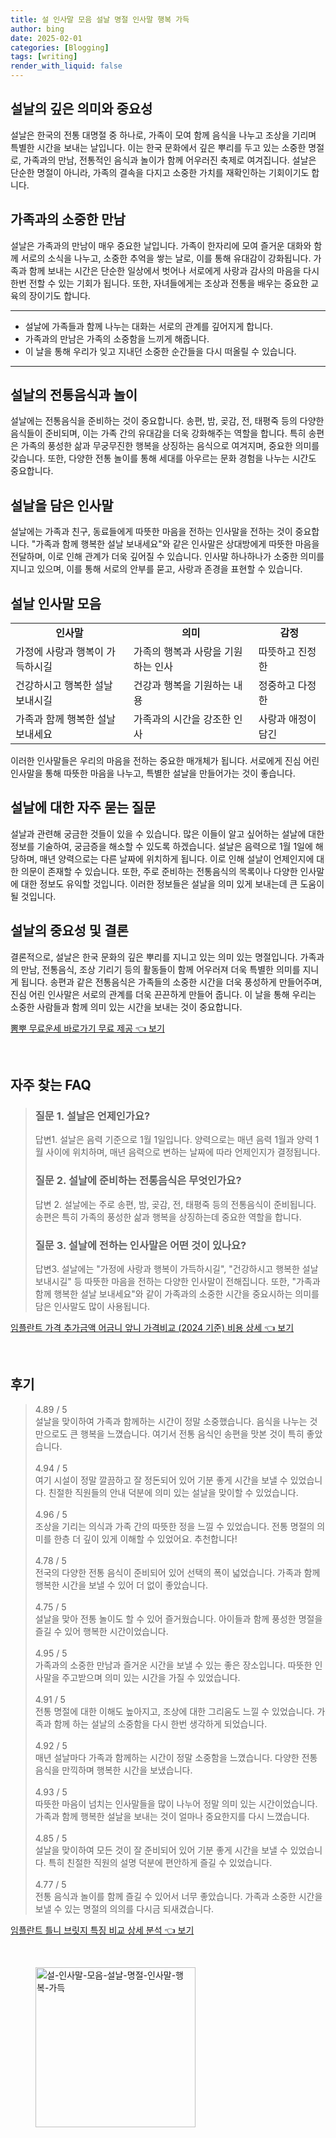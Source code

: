 ```yaml
---
title: 설 인사말 모음 설날 명절 인사말 행복 가득
author: bing
date: 2025-02-01
categories: [Blogging]
tags: [writing]
render_with_liquid: false
---
```



<h2 id="설날의 의미">설날의 깊은 의미와 중요성</h2>

<p>설날은 한국의 전통 대명절 중 하나로, 가족이 모여 함께 음식을 나누고 조상을 기리며 특별한 시간을 보내는 날입니다. 이는 한국 문화에서 깊은 뿌리를 두고 있는 소중한 명절로, 가족과의 만남, 전통적인 음식과 놀이가 함께 어우러진 축제로 여겨집니다. 설날은 단순한 명절이 아니라, 가족의 결속을 다지고 소중한 가치를 재확인하는 기회이기도 합니다.</p>

<h2 id="가족과의 만남">가족과의 소중한 만남</h2>

<p>설날은 가족과의 만남이 매우 중요한 날입니다. 가족이 한자리에 모여 즐거운 대화와 함께 서로의 소식을 나누고, 소중한 추억을 쌓는 날로, 이를 통해 유대감이 강화됩니다. 가족과 함께 보내는 시간은 단순한 일상에서 벗어나 서로에게 사랑과 감사의 마음을 다시 한번 전할 수 있는 기회가 됩니다. 또한, 자녀들에게는 조상과 전통을 배우는 중요한 교육의 장이기도 합니다.</p>

<hr />

<ul>
    <li>설날에 가족들과 함께 나누는 대화는 서로의 관계를 깊어지게 합니다.</li>
    <li>가족과의 만남은 가족의 소중함을 느끼게 해줍니다.</li>
    <li>이 날을 통해 우리가 잊고 지내던 소중한 순간들을 다시 떠올릴 수 있습니다.</li>
</ul>

<hr />

<h2 id="전통음식과 놀이">설날의 전통음식과 놀이</h2>

<p>설날에는 전통음식을 준비하는 것이 중요합니다. 송편, 밤, 곶감, 전, 태평죽 등의 다양한 음식들이 준비되며, 이는 가족 간의 유대감을 더욱 강화해주는 역할을 합니다. 특히 송편은 가족의 풍성한 삶과 무궁무진한 행복을 상징하는 음식으로 여겨지며, 중요한 의미를 갖습니다. 또한, 다양한 전통 놀이를 통해 세대를 아우르는 문화 경험을 나누는 시간도 중요합니다.</p>

<h2 id="설날 인사말의 의미">설날을 담은 인사말</h2>

<p>설날에는 가족과 친구, 동료들에게 따뜻한 마음을 전하는 인사말을 전하는 것이 중요합니다. "가족과 함께 행복한 설날 보내세요"와 같은 인사말은 상대방에게 따뜻한 마음을 전달하며, 이로 인해 관계가 더욱 깊어질 수 있습니다. 인사말 하나하나가 소중한 의미를 지니고 있으며, 이를 통해 서로의 안부를 묻고, 사랑과 존경을 표현할 수 있습니다.</p>

<h2 id="설날의 의미를 담은 인사말 모음">설날 인사말 모음</h2>

<table>
    <tr>
        <td style="text-align: center; height: 17px;"><b>인사말</b></td>
        <td style="text-align: center; height: 17px;"><b>의미</b></td>
        <td style="text-align: center; height: 17px;"><b>감정</b></td>
    </tr>
    <tr>
        <td>가정에 사랑과 행복이 가득하시길</td>
        <td>가족의 행복과 사랑을 기원하는 인사</td>
        <td>따뜻하고 진정한</td>
    </tr>
    <tr>
        <td>건강하시고 행복한 설날 보내시길</td>
        <td>건강과 행복을 기원하는 내용</td>
        <td>정중하고 다정한</td>
    </tr>
    <tr>
        <td>가족과 함께 행복한 설날 보내세요</td>
        <td>가족과의 시간을 강조한 인사</td>
        <td>사랑과 애정이 담긴</td>
    </tr>
</table>

<p>이러한 인사말들은 우리의 마음을 전하는 중요한 매개체가 됩니다. 서로에게 진심 어린 인사말을 통해 따뜻한 마음을 나누고, 특별한 설날을 만들어가는 것이 좋습니다.</p>

<h2 id="자주 묻는 질문">설날에 대한 자주 묻는 질문</h2>

<p>설날과 관련해 궁금한 것들이 있을 수 있습니다. 많은 이들이 알고 싶어하는 설날에 대한 정보를 기술하여, 궁금증을 해소할 수 있도록 하겠습니다. 설날은 음력으로 1월 1일에 해당하며, 매년 양력으로는 다른 날짜에 위치하게 됩니다. 이로 인해 설날이 언제인지에 대한 의문이 존재할 수 있습니다. 또한, 주로 준비하는 전통음식의 목록이나 다양한 인사말에 대한 정보도 유익할 것입니다. 이러한 정보들은 설날을 의미 있게 보내는데 큰 도움이 될 것입니다.</p>

<h2 id="설날의 중요성">설날의 중요성 및 결론</h2>

<p>결론적으로, 설날은 한국 문화의 깊은 뿌리를 지니고 있는 의미 있는 명절입니다. 가족과의 만남, 전통음식, 조상 기리기 등의 활동들이 함께 어우러져 더욱 특별한 의미를 지니게 됩니다. 송편과 같은 전통음식은 가족들의 소중한 시간을 더욱 풍성하게 만들어주며, 진심 어린 인사말은 서로의 관계를 더욱 끈끈하게 만들어 줍니다. 이 날을 통해 우리는 소중한 사람들과 함께 의미 있는 시간을 보내는 것이 중요합니다.</p>


<p><a class="click-button" title="뽐뿌 무료운세 바로가기 무료 제공" href="https://adkhouse.github.io/posts/%EB%BD%90%EB%BF%8C-%EB%AC%B4%EB%A3%8C%EC%9A%B4%EC%84%B8-%EB%B0%94%EB%A1%9C%EA%B0%80%EA%B8%B0-%EB%AC%B4%EB%A3%8C-%EC%A0%9C%EA%B3%B5/" rel="dofollow">뽐뿌 무료운세 바로가기 무료 제공 👈 보기</a></p><br>
<h2 id='자주_찾는_FAQ'>자주 찾는 FAQ</h2>
<div itemscope="" itemtype="https://schema.org/FAQPage"> 
<blockquote> 
<div itemscope="" itemprop="mainEntity" itemtype="https://schema.org/Question"> 
<h3 itemprop="name">질문 1. 설날은 언제인가요? </h3> 
<div itemscope="" itemprop="acceptedAnswer" itemtype="https://schema.org/Answer"> 
<span itemprop="text"> 
<p>답변1. 설날은 음력 기준으로 1월 1일입니다. 양력으로는 매년 음력 1월과 양력 1월 사이에 위치하며, 매년 음력으로 변하는 날짜에 따라 언제인지가 결정됩니다.</p> 
</span> 
</div> 
</div> 
<div itemscope="" itemprop="mainEntity" itemtype="https://schema.org/Question"> 
<h3 itemprop="name">질문 2. 설날에 준비하는 전통음식은 무엇인가요? </h3> 
<div itemscope="" itemprop="acceptedAnswer" itemtype="https://schema.org/Answer"> 
<span itemprop="text"> 
<p>답변 2. 설날에는 주로 송편, 밤, 곶감, 전, 태평죽 등의 전통음식이 준비됩니다. 송편은 특히 가족의 풍성한 삶과 행복을 상징하는데 중요한 역할을 합니다.</p> 
</span> 
</div> 
</div> 
<div itemscope="" itemprop="mainEntity" itemtype="https://schema.org/Question"> 
<h3 itemprop="name">질문 3. 설날에 전하는 인사말은 어떤 것이 있나요?</h3> 
<div itemscope="" itemprop="acceptedAnswer" itemtype="https://schema.org/Answer"> 
<span itemprop="text"> 
<p>답변3. 설날에는 "가정에 사랑과 행복이 가득하시길", "건강하시고 행복한 설날 보내시길" 등 따뜻한 마음을 전하는 다양한 인사말이 전해집니다. 또한, "가족과 함께 행복한 설날 보내세요"와 같이 가족과의 소중한 시간을 중요시하는 의미를 담은 인사말도 많이 사용됩니다.</p> 
</span> 
</div> 
</div> 
</blockquote> 
</div>
<p><a class="click-button" title="임플란트 가격 추가금액 어금니 앞니 가격비교 (2024 기준) 비용 상세" href="https://adkhouse.github.io/posts/%EC%9E%84%ED%94%8C%EB%9E%80%ED%8A%B8-%EA%B0%80%EA%B2%A9-%EC%B6%94%EA%B0%80%EA%B8%88%EC%95%A1-%EC%96%B4%EA%B8%88%EB%8B%88-%EC%95%9E%EB%8B%88-%EA%B0%80%EA%B2%A9%EB%B9%84%EA%B5%90-(2024-%EA%B8%B0%EC%A4%80)-%EB%B9%84%EC%9A%A9-%EC%83%81%EC%84%B8/" rel="dofollow">임플란트 가격 추가금액 어금니 앞니 가격비교 (2024 기준) 비용 상세 👈 보기</a></p><br>
<h2 id='후기'>후기</h2>
<div itemscope itemtype="https://schema.org/Product">
  <blockquote>
  <div itemprop="review" itemscope itemtype="https://schema.org/Review">
      <div itemprop="reviewRating" itemscope itemtype="https://schema.org/Rating"> <span itemprop="ratingValue">4.89</span> / <span itemprop="bestRating">5</span> </div>
      <span itemprop="reviewBody">설날을 맞이하여 가족과 함께하는 시간이 정말 소중했습니다. 음식을 나누는 것만으로도 큰 행복을 느꼈습니다. 여기서 전통 음식인 송편을 맛본 것이 특히 좋았습니다.</span>
  </div>
  <br>
  <div itemprop="review" itemscope itemtype="https://schema.org/Review">
      <div itemprop="reviewRating" itemscope itemtype="https://schema.org/Rating"> <span itemprop="ratingValue">4.94</span> / <span itemprop="bestRating">5</span> </div>
      <span itemprop="reviewBody">여기 시설이 정말 깔끔하고 잘 정돈되어 있어 기분 좋게 시간을 보낼 수 있었습니다. 친절한 직원들의 안내 덕분에 의미 있는 설날을 맞이할 수 있었습니다.</span>
  </div>
  <br>
  <div itemprop="review" itemscope itemtype="https://schema.org/Review">
      <div itemprop="reviewRating" itemscope itemtype="https://schema.org/Rating"> <span itemprop="ratingValue">4.96</span> / <span itemprop="bestRating">5</span> </div>
      <span itemprop="reviewBody">조상을 기리는 의식과 가족 간의 따뜻한 정을 느낄 수 있었습니다. 전통 명절의 의미를 한층 더 깊이 있게 이해할 수 있었어요. 추천합니다!</span>
  </div>
  <br>
  <div itemprop="review" itemscope itemtype="https://schema.org/Review">
      <div itemprop="reviewRating" itemscope itemtype="https://schema.org/Rating"> <span itemprop="ratingValue">4.78</span> / <span itemprop="bestRating">5</span> </div>
      <span itemprop="reviewBody">전국의 다양한 전통 음식이 준비되어 있어 선택의 폭이 넓었습니다. 가족과 함께 행복한 시간을 보낼 수 있어 더 없이 좋았습니다.</span>
  </div>
  <br>
  <div itemprop="review" itemscope itemtype="https://schema.org/Review">
      <div itemprop="reviewRating" itemscope itemtype="https://schema.org/Rating"> <span itemprop="ratingValue">4.75</span> / <span itemprop="bestRating">5</span> </div>
      <span itemprop="reviewBody">설날을 맞아 전통 놀이도 할 수 있어 즐거웠습니다. 아이들과 함께 풍성한 명절을 즐길 수 있어 행복한 시간이었습니다.</span>
  </div>
  <br>
  <div itemprop="review" itemscope itemtype="https://schema.org/Review">
      <div itemprop="reviewRating" itemscope itemtype="https://schema.org/Rating"> <span itemprop="ratingValue">4.95</span> / <span itemprop="bestRating">5</span> </div>
      <span itemprop="reviewBody">가족과의 소중한 만남과 즐거운 시간을 보낼 수 있는 좋은 장소입니다. 따뜻한 인사말을 주고받으며 의미 있는 시간을 가질 수 있었습니다.</span>
  </div>
  <br>
  <div itemprop="review" itemscope itemtype="https://schema.org/Review">
      <div itemprop="reviewRating" itemscope itemtype="https://schema.org/Rating"> <span itemprop="ratingValue">4.91</span> / <span itemprop="bestRating">5</span> </div>
      <span itemprop="reviewBody">전통 명절에 대한 이해도 높아지고, 조상에 대한 그리움도 느낄 수 있었습니다. 가족과 함께 하는 설날의 소중함을 다시 한번 생각하게 되었습니다.</span>
  </div>
  <br>
  <div itemprop="review" itemscope itemtype="https://schema.org/Review">
      <div itemprop="reviewRating" itemscope itemtype="https://schema.org/Rating"> <span itemprop="ratingValue">4.92</span> / <span itemprop="bestRating">5</span> </div>
      <span itemprop="reviewBody">매년 설날마다 가족과 함께하는 시간이 정말 소중함을 느꼈습니다. 다양한 전통 음식을 만끽하며 행복한 시간을 보냈습니다.</span>
  </div>
  <br>
  <div itemprop="review" itemscope itemtype="https://schema.org/Review">
      <div itemprop="reviewRating" itemscope itemtype="https://schema.org/Rating"> <span itemprop="ratingValue">4.93</span> / <span itemprop="bestRating">5</span> </div>
      <span itemprop="reviewBody">따뜻한 마음이 넘치는 인사말들을 많이 나누어 정말 의미 있는 시간이었습니다. 가족과 함께 행복한 설날을 보내는 것이 얼마나 중요한지를 다시 느꼈습니다.</span>
  </div>
  <br>
  <div itemprop="review" itemscope itemtype="https://schema.org/Review">
      <div itemprop="reviewRating" itemscope itemtype="https://schema.org/Rating"> <span itemprop="ratingValue">4.85</span> / <span itemprop="bestRating">5</span> </div>
      <span itemprop="reviewBody">설날을 맞이하여 모든 것이 잘 준비되어 있어 기분 좋게 시간을 보낼 수 있었습니다. 특히 친절한 직원의 설명 덕분에 편안하게 즐길 수 있었습니다.</span>
  </div>
  <br>
  <div itemprop="review" itemscope itemtype="https://schema.org/Review">
      <div itemprop="reviewRating" itemscope itemtype="https://schema.org/Rating"> <span itemprop="ratingValue">4.77</span> / <span itemprop="bestRating">5</span> </div>
      <span itemprop="reviewBody">전통 음식과 놀이를 함께 즐길 수 있어서 너무 좋았습니다. 가족과 소중한 시간을 보낼 수 있는 명절의 의의를 다시금 되새겼습니다.</span>
  </div>
  </blockquote>
</div>
<p><a class="click-button" title="임플란트 틀니 브릿지 특징 비교 상세 분석" href="https://adkhouse.github.io/posts/%EC%9E%84%ED%94%8C%EB%9E%80%ED%8A%B8-%ED%8B%80%EB%8B%88-%EB%B8%8C%EB%A6%BF%EC%A7%80-%ED%8A%B9%EC%A7%95-%EB%B9%84%EA%B5%90-%EC%83%81%EC%84%B8-%EB%B6%84%EC%84%9D/" rel="dofollow">임플란트 틀니 브릿지 특징 비교 상세 분석 👈 보기</a></p><br>
<figure class="image"><img src="https://adkhouse.github.io/assets/img/thumbnail/설-인사말-모음-설날-명절-인사말-행복-가득.webp" alt="설-인사말-모음-설날-명절-인사말-행복-가득" width="256" height="256"></figure>